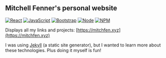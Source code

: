 ## Mitchell Fenner's personal website

[![React](https://img.shields.io/badge/React-61DAFB?style=flat-square&logo=React&logoColor=black)]()
[![JavaScript](https://img.shields.io/badge/JavaScript-F7DF1E?style=flat-square&logo=JavaScript&logoColor=black)]()
[![Bootstrap](https://img.shields.io/badge/Bootstrap-7952B3?style=flat-square&logo=Bootstrap&logoColor=white)]()
[![Node](https://img.shields.io/badge/Node.js-339933?style=flat-square&logo=Node.js&logoColor=white)]()
[![NPM](https://img.shields.io/badge/NPM-CB3837?style=flat-square&logo=NPM&logoColor=white)]()

Displays all my links and projects: [https://mitchfen.xyz](https://mitchfen.xyz)

I was using [Jekyll](https://github.com/jekyll/jekyll) (a static site generator), but I wanted to learn more about these technologies. Plus doing it myself is fun!
